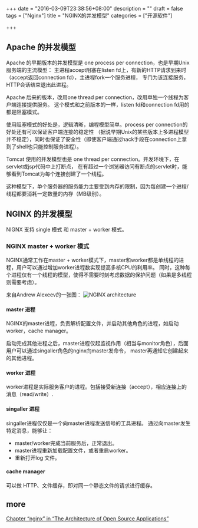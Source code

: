 +++
date = "2016-03-09T23:38:56+08:00"
description = ""
draft = false
tags = ["Nginx"]
title = "NGINX的并发模型"
categories = ["开源软件"]

+++

## Apache 的并发模型
Apache 的早期版本的并发模型是 one process per connection，也是早期Unix服务端的主流模型：
主进程accept阻塞在listen fd上，有新的HTTP请求到来时（accept返回connection fd），主进程fork一个服务进程，
专门为该连接服务，HTTP会话结束退出此进程。

Apache 后来的版本，改用one thread per connection，改用单独一个线程为客户端连接提供服务。
这个模式和之前版本的一样，listen fd和connection fd用的都是阻塞模式。

使用阻塞模式的好处是，逻辑清晰，编程模型简单。process per connection的好处还有可以保证客户端连接的稳定性
（据说早期Unix的某些版本上多进程模型并不稳定），同时也保证了安全性（即使客户端通过hack手段在connection上拿到了shell也只能控制服务进程）。

Tomcat 使用的并发模型也是 one thread per connection。开发环境下，在servlet或jsp代码中上打断点，
在有超过一个浏览器访问有断点的servlet时，能够看到Tomcat为每个连接创建了一个线程。

这种模型下，单个服务器的服务能力主要受到内存的限制，因为每创建一个进程/线程都要消耗一定数量的内存（MB级别）。

## NGINX 的并发模型
NIGNX 支持 single 模式 和 master + worker 模式。

### NGINX master + worker 模式

NGINX通常工作在master + worker模式下，master和worker都是单线程的进程，用户可以通过增加worker进程数实现提高多核CPU的利用率。
同时，这种每个进程仅有一个线程的模型，使得不需要时刻考虑数据的保护问题（如果是多线程则需要考虑）。

来自Andrew Alexeev的一张图：
![NGINX architecture](http://www.aosabook.org/images/nginx/architecture.png)

#### master 进程
NGINX的master进程，负责解析配置文件，并启动其他角色的进程，如启动worker，cache manager。

启动完成其他进程之后，master进程仅起监视作用（相当与monitor角色），后面用户可以通过singaller角色的nginx向master发命令，
master再通知它创建起来的其他进程。

#### worker 进程
worker进程是实际服务客户的进程。包括接受新连接（accept），相应连接上的消息（read/write）.

#### singaller 进程
singaller进程仅仅是一个向master进程发送信号的工具进程。
通过向master发生特定消息，能够让：
* master/worker完成当前服务后，正常退出。
* master进程重新加载配置文件，或者重启worker。
* 重新打开log 文件。


#### cache manager
可以做 HTTP、文件缓存，即对同一个静态文件的请求进行缓存。

<!--more-->

## more
[Chapter “nginx” in “The Architecture of Open Source Applications”](http://www.aosabook.org/en/nginx.html)
